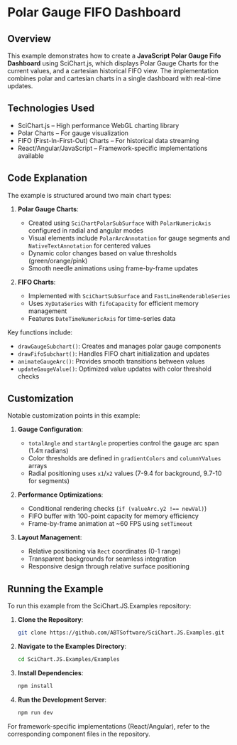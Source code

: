 # Polar Gauge FIFO Dashboard

## Overview

This example demonstrates how to create a **JavaScript Polar Gauge Fifo Dashboard** using SciChart.js, which displays Polar Gauge Charts for the current values, and a cartesian historical FIFO view. The implementation combines polar and cartesian charts in a single dashboard with real-time updates.

## Technologies Used

- SciChart.js – High performance WebGL charting library
- Polar Charts – For gauge visualization
- FIFO (First-In-First-Out) Charts – For historical data streaming
- React/Angular/JavaScript – Framework-specific implementations available

## Code Explanation

The example is structured around two main chart types:

1. **Polar Gauge Charts**:
   - Created using `SciChartPolarSubSurface` with `PolarNumericAxis` configured in radial and angular modes
   - Visual elements include `PolarArcAnnotation` for gauge segments and `NativeTextAnnotation` for centered values
   - Dynamic color changes based on value thresholds (green/orange/pink)
   - Smooth needle animations using frame-by-frame updates

2. **FIFO Charts**:
   - Implemented with `SciChartSubSurface` and `FastLineRenderableSeries`
   - Uses `XyDataSeries` with `fifoCapacity` for efficient memory management
   - Features `DateTimeNumericAxis` for time-series data

Key functions include:
- `drawGaugeSubchart()`: Creates and manages polar gauge components
- `drawFifoSubchart()`: Handles FIFO chart initialization and updates
- `animateGaugeArc()`: Provides smooth transitions between values
- `updateGaugeValue()`: Optimized value updates with color threshold checks

## Customization

Notable customization points in this example:

1. **Gauge Configuration**:
   - `totalAngle` and `startAngle` properties control the gauge arc span (1.4π radians)
   - Color thresholds are defined in `gradientColors` and `columnYValues` arrays
   - Radial positioning uses `x1`/`x2` values (7-9.4 for background, 9.7-10 for segments)

2. **Performance Optimizations**:
   - Conditional rendering checks (`if (valueArc.y2 !== newVal)`)
   - FIFO buffer with 100-point capacity for memory efficiency
   - Frame-by-frame animation at ~60 FPS using `setTimeout`

3. **Layout Management**:
   - Relative positioning via `Rect` coordinates (0-1 range)
   - Transparent backgrounds for seamless integration
   - Responsive design through relative surface positioning

## Running the Example

To run this example from the SciChart.JS.Examples repository:

1. **Clone the Repository**:
   ```bash
   git clone https://github.com/ABTSoftware/SciChart.JS.Examples.git
   ```

2. **Navigate to the Examples Directory**:
   ```bash
   cd SciChart.JS.Examples/Examples
   ```

3. **Install Dependencies**:
   ```bash
   npm install
   ```

4. **Run the Development Server**:
   ```bash
   npm run dev
   ```

For framework-specific implementations (React/Angular), refer to the corresponding component files in the repository.